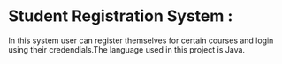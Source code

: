 # Student Registration System : 
In this system user can register themselves for certain courses and login using their credendials.The language used in this project is Java.
